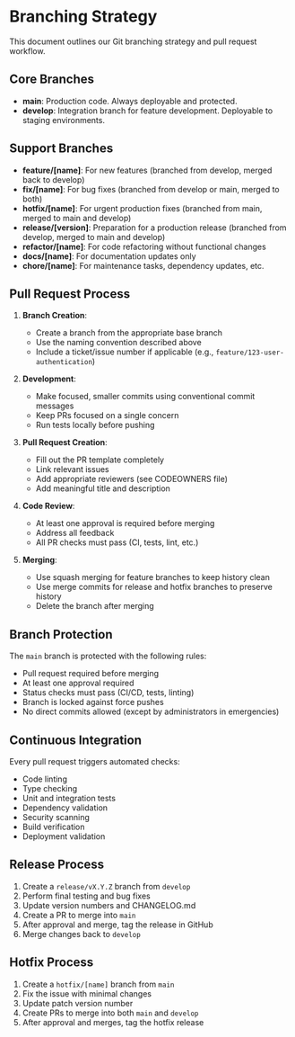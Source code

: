 # Branching Strategy

This document outlines our Git branching strategy and pull request workflow.

## Core Branches

- **main**: Production code. Always deployable and protected.
- **develop**: Integration branch for feature development. Deployable to staging environments.

## Support Branches

- **feature/[name]**: For new features (branched from develop, merged back to develop)
- **fix/[name]**: For bug fixes (branched from develop or main, merged to both)
- **hotfix/[name]**: For urgent production fixes (branched from main, merged to main and develop)
- **release/[version]**: Preparation for a production release (branched from develop, merged to main and develop)
- **refactor/[name]**: For code refactoring without functional changes
- **docs/[name]**: For documentation updates only
- **chore/[name]**: For maintenance tasks, dependency updates, etc.

## Pull Request Process

1. **Branch Creation**:
   - Create a branch from the appropriate base branch
   - Use the naming convention described above
   - Include a ticket/issue number if applicable (e.g., `feature/123-user-authentication`)

2. **Development**:
   - Make focused, smaller commits using conventional commit messages
   - Keep PRs focused on a single concern
   - Run tests locally before pushing

3. **Pull Request Creation**:
   - Fill out the PR template completely
   - Link relevant issues
   - Add appropriate reviewers (see CODEOWNERS file)
   - Add meaningful title and description

4. **Code Review**:
   - At least one approval is required before merging
   - Address all feedback
   - All PR checks must pass (CI, tests, lint, etc.)

5. **Merging**:
   - Use squash merging for feature branches to keep history clean
   - Use merge commits for release and hotfix branches to preserve history
   - Delete the branch after merging

## Branch Protection

The `main` branch is protected with the following rules:

- Pull request required before merging
- At least one approval required
- Status checks must pass (CI/CD, tests, linting)
- Branch is locked against force pushes
- No direct commits allowed (except by administrators in emergencies)

## Continuous Integration

Every pull request triggers automated checks:

- Code linting
- Type checking
- Unit and integration tests
- Dependency validation
- Security scanning
- Build verification
- Deployment validation

## Release Process

1. Create a `release/vX.Y.Z` branch from `develop`
2. Perform final testing and bug fixes
3. Update version numbers and CHANGELOG.md
4. Create a PR to merge into `main`
5. After approval and merge, tag the release in GitHub
6. Merge changes back to `develop`

## Hotfix Process

1. Create a `hotfix/[name]` branch from `main`
2. Fix the issue with minimal changes
3. Update patch version number
4. Create PRs to merge into both `main` and `develop`
5. After approval and merges, tag the hotfix release 